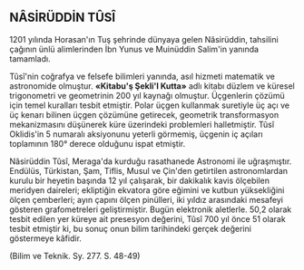 ## NÂSİRÜDDİN TÛSÎ

1201 yılında Horasan'ın Tuş şehrinde dünya­ya gelen Nâsirüddin, tahsilini çağının ünlü alim­lerinden İbn Yunus ve Muinüddin Salim'in ya­nında tamamladı.

Tûsî'nin coğrafya ve felsefe bilimleri yanın­da, asıl hizmeti matematik ve astronomide olmuştur. **«Kitabu'ş Şekli'l Kutta»** adlı kitabı düz­lem ve küresel trigonometri ve geometrinin 200 yıl kaynağı olmuştur. Üçgenlerin çözümü için te­mel kuralları tesbit etmiştir. Polar üçgen kul­lanmak suretiyle üç açı ve üç kenarı bilinen üç­gen çözümüne getirecek, geometrik transformasyon mekanizmasını düşünerek küre üze­rindeki problemleri halletmiştir. Tûsî Oklidis'in 5 numaralı aksiyonunu yeterli görmemiş, üçgenin iç açıları toplamının 180° derece olduğunu ispat etmiştir.

Nâsirüddin Tûsî, Meraga'da kurduğu ra­sathanede Astronomi ile uğraşmıştır. Endü­lüs, Türkistan, Şam, Tiflis, Musul ve Çin'den ge­tirtilen astronomlardan kurulu bir heyetin ba­şında 12 yıl çalışarak, bir dakikalık kavis ölçebilen meridyen daireleri; ekliptiğin ekvatora gö­re eğimini ve kutbun yüksekliğini ölçen çember­leri; ayın çapını ölçen pinülleri, iki yıldız arasındaki mesafeyi gösteren grafometreleri geliştirmiştir. Bugün elektronik aletlerle. 50,2 olarak tesbit edilen yer küreye ait presesyon değerini, Tûsî 700 yıl önce 51 olarak tesbit etmiştir ki, bu sonuç onun bilim tarihindeki gerçek değerini göstermeye kâfidir.

(Bilim ve Teknik. Sy. 277. S. 48-49)
